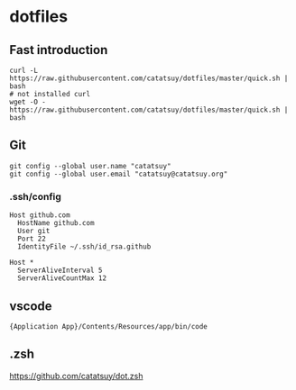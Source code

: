 dotfiles
==================================

## Fast introduction

```
curl -L https://raw.githubusercontent.com/catatsuy/dotfiles/master/quick.sh | bash
# not installed curl
wget -O - https://raw.githubusercontent.com/catatsuy/dotfiles/master/quick.sh | bash
```

## Git

```
git config --global user.name "catatsuy"
git config --global user.email "catatsuy@catatsuy.org"
```

### .ssh/config

```
Host github.com
  HostName github.com
  User git
  Port 22
  IdentityFile ~/.ssh/id_rsa.github

Host *
  ServerAliveInterval 5
  ServerAliveCountMax 12
```

## vscode

```
{Application App}/Contents/Resources/app/bin/code
```

## .zsh

https://github.com/catatsuy/dot.zsh
